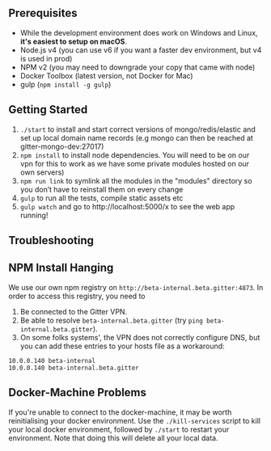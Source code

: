 Prerequisites
-------------
* While the development environment does work on Windows and Linux, **it's easiest to setup on macOS**.
* Node.js v4 (you can use v6 if you want a faster dev environment, but v4 is used in prod)
* NPM v2 (you may need to downgrade your copy that came with node)
* Docker Toolbox (latest version, not Docker for Mac)
* gulp (`npm install -g gulp`)

Getting Started
---------------
1. `./start` to install and start correct versions of mongo/redis/elastic and set up local domain name records (e.g mongo can then be reached at gitter-mongo-dev:27017)
2. `npm install` to install node dependencies. You will need to be on our vpn for this to work as we have some private modules hosted on our own servers)
3. `npm run link` to symlink all the modules in the "modules" directory so you don’t have to reinstall them on every change
4. `gulp` to run all the tests, compile static assets etc
5. `gulp watch` and go to http://localhost:5000/x to see the web app running!

Troubleshooting
---------------

## NPM Install Hanging
We use our own npm registry on `http://beta-internal.beta.gitter:4873`. In order to access this registry, you need to 
1. Be connected to the Gitter VPN.
2. Be able to resolve `beta-internal.beta.gitter` (try `ping beta-internal.beta.gitter`).
3. On some folks systems', the VPN does not correctly configure DNS, but you can add these entries to your hosts file as a workaround:
```
10.0.0.140 beta-internal
10.0.0.140 beta-internal.beta.gitter
```

## Docker-Machine Problems
If you're unable to connect to the docker-machine, it may be worth reinitialising your docker environment. Use the `./kill-services` script to kill your local docker environment, followed by `./start` to restart your environment. Note that doing this will delete all your local data.
